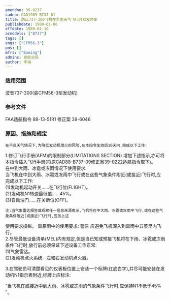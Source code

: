 ```yaml
---
amendno: 39-0237  
cadno: CAD1989-B737-01  
title: 防止737-300飞机在大雨天气飞行时双发停车  
publishdate: 1989-01-06  
effdate: 1989-01-10  
acmodels: ["B737"]  
tags: []  
engs: ["CFM56-3"]  
pns: []  
mfrs: ["Boeing"]  
admins: 民航总局  
author: 李海  
---
```

  
### 适用范围  
波音737-300(装CFM56-3型发动机)  
  
<!--more-->  
### 参考文件
FAA适航指令 88-13-51R1 修正案 39-6046  
  
### 原因、措施和规定 
    在不良天气情况下,为降低发动机熄火的风险,在本指令生效后10天内,完成以下工作:  
1.修订飞行手册(AFM)的限制部分(LIMITATIONS SECTION) 增加下述指示,亦可将本指令插入飞行手册(将原CAD88-B737-09修正案39-0222适航指令取下)。  
    在中到大雨、冰雹或冻雨情况下使用要求:     
    当飞机在中到大雨、冰雹或冻雨中飞行或在这些气象条件附近(或接近)飞行时,应完成以下工作:  
    (1)发动机起动开关……在飞行位(FLIGHT)。  
    (2)发动机N1转速最低值……45%。  
    (3)自动油门……在关断位(OFF)。  
  
    注:当气象雷达报告或观察任一信息来源表示,飞机将在中大雨、冰雹或冻雨中飞行,或在这些气象条件附近(或接近)飞行时,应按上述  
  
使用要求操纵。     雷暴雨中的使用要求: 警告     应避免飞机深入到雷雨中五英里内飞行。  
    2.尽管最低设备清单(MEL)内有规定,但是当已知或预报飞机将在下雨、冰雹或冻雨条件飞行时,放行前必须保证下述设备工作正常:  
    (1)气象雷达。  
    (2)发动机点火系统--左和右发动机点火器。  
  
3.在驾驶员可清楚看见的仪表板位置上安装一个标牌(红底白字),并尽可能安装在发动机N1指示表附近,标牌上应标注:  
  
“当飞机在或接近中到大雨、冰雹或冻雨的气象条件飞行时,应保持N1不低于45% ”。  
